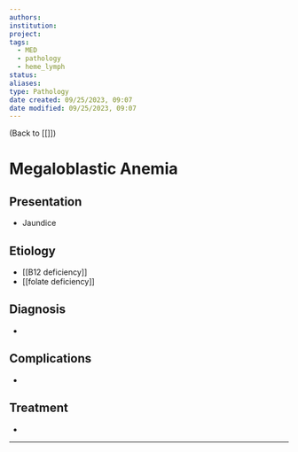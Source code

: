 ```yaml
---
authors: 
institution: 
project: 
tags:
  - MED
  - pathology
  - heme_lymph
status: 
aliases: 
type: Pathology
date created: 09/25/2023, 09:07
date modified: 09/25/2023, 09:07
---
```


(Back to [[]])

# Megaloblastic Anemia

## Presentation
- Jaundice
## Etiology
- [[B12 deficiency]]
- [[folate deficiency]]
## Diagnosis
- 
## Complications
- 
## Treatment
- 

---
